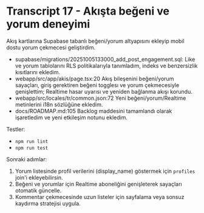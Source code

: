 # Transcript 17 - Akışta beğeni ve yorum deneyimi

Akış kartlarına Supabase tabanlı beğeni/yorum altyapısını ekleyip mobil dostu yorum çekmecesi geliştirdim.
- supabase/migrations/20251005133000_add_post_engagement.sql: Like ve yorum tablolarını RLS politikalarıyla tanımladım, indeks ve benzersizlik kısıtlarını ekledim.
- webapp/src/app/akis/page.tsx:20 Akış bileşenini beğeni/yorum sayaçları, giriş gerektiren beğeni togglesı ve yorum çekmecesiyle genişlettim; Realtime hasar uyarısı ve yeniden bağlanma akışı korundu.
- webapp/src/locales/tr/common.json:72 Yeni beğeni/yorum/Realtime metinlerini i18n sözlüğüne ekledim.
- docs/ROADMAP.md:105 Backlog maddesini tamamlandı olarak işaretledim ve yeni etkileşim notunu ekledim.

Testler:
- `npm run lint`
- `npm run test`

Sonraki adımlar:
1) Yorum listesinde profil verilerini (display_name) göstermek için `profiles` join'i ekleyebilirsin.
2) Beğeni ve yorumlar için Realtime aboneliğini genişleterek sayaçları otomatik güncelle.
3) Kommentar çekmecesinde uzun listeler için sayfalama veya sonsuz kaydırma stratejisi uygula.
